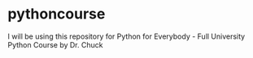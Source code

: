 # pythoncourse
I will be using this repository for Python for Everybody - Full University Python Course by Dr. Chuck
